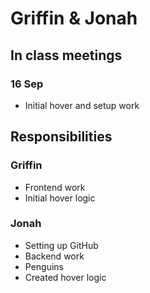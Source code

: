 # Griffin & Jonah

## In class meetings
### 16 Sep
- Initial hover and setup work

## Responsibilities
### Griffin
- Frontend work
- Initial hover logic

### Jonah
- Setting up GitHub
- Backend work
- Penguins
- Created hover logic
